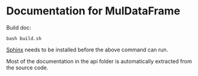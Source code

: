 # Documentation for MulDataFrame

Build doc:

```shell
bash build.sh
```

[Sphinx](https://www.sphinx-doc.org/en/master/) needs to be installed before the above command can run.

Most of the documentation in the api folder is automatically extracted from the source code.

